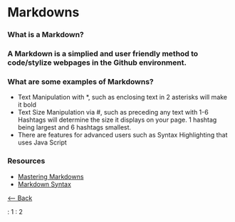 # **Markdowns**

### What is a Markdown?
### A Markdown is a simplied and user friendly method to code/stylize webpages in the Github environment.

### What are some examples of Markdowns?
* Text Manipulation with \*, such as enclosing text in 2 asterisks will make it bold
* Text Size Manipulation via \#, such as preceding any text with 1-6 Hashtags will determine the size it displays on your page.  1 hashtag being largest and 6 hashtags smallest.
* There are features for advanced users such as Syntax Highlighting that uses Java Script

### Resources
* [Mastering Markdowns](https://guides.github.com/features/mastering-markdown/)
* [Markdown Syntax](https://docs.github.com/en/free-pro-team@latest/github/writing-on-github/basic-writing-and-formatting-syntax)

[<-- Back](README.md)

: 1
: 2
